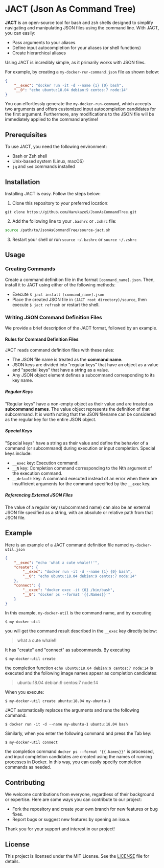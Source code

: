 # JACT (Json As Command Tree)

**JACT** is an open-source tool for bash and zsh shells designed to simplify navigating and manipulating JSON files using the command line. With JACT, you can easily:

- Pass arguments to your aliases
- Define input autocompletion for your aliases (or shell functions)
- Create hierarchical aliases

Using JACT is incredibly simple, as it primarily works with JSON files.

For example, by creating a `my-docker-run-command.json` file as shown below:

```my-docker-run-command.json
{
    "__exec": "docker run -it -d --name {1} {0} bash",
    "__0": "echo ubuntu:18.04 debian:9 centos:7 node:14"
}
```

You can effortlessly generate the `my-docker-run-command`, which accepts two arguments and offers customized input autocompletion candidates for the first argument. Furthermore, any modifications to the JSON file will be immediately applied to the command anytime!

## Prerequisites

To use JACT, you need the following environment:

- Bash or Zsh shell
- Unix-based system (Linux, macOS)
- `jq` and `sed` commands installed

## Installation

Installing JACT is easy. Follow the steps below:

1. Clone this repository to your preferred location:

```
git clone https://github.com/Harukaze9/JsonAsCommandTree.git
```

2. Add the following line to your `.bashrc` or `.zshrc` file:

```bash
source /path/to/JsonAsCommandTree/source-jact.sh
```

3. Restart your shell or run `source ~/.bashrc` or `source ~/.zshrc`

## Usage
### Creating Commands
Create a command definition file in the format `[command_name].json`. Then, install it to JACT using either of the following methods:

- Execute `$ jact install [command_name].json`
- Place the created JSON file in `(JACT root directory)/source`, then execute `$ jact refresh` or restart the shell.

### Writing JSON Command Definition Files
We provide a brief description of the JACT format, followed by an example.

#### Rules for Command Definition Files
JACT reads command definition files with these rules:

- The JSON file name is treated as the **command name**.
- JSON keys are divided into "regular keys" that have an object as a value and "special keys" that have a string as a value.
- Any JSON object element defines a subcommand corresponding to its key name.

##### Regular Keys
"Regular keys" have a non-empty object as their value and are treated as **subcommand names**. The value object represents the definition of that subcommand.
It is worth noting that the JSON filename can be considered as the regular key for the entire JSON object.

##### Special Keys
"Special keys" have a string as their value and define the behavior of a command (or subcommand) during execution or input completion. Special keys include:

- `__exec` key: Execution command.
- `__N` key: Completion command corresponding to the Nth argument of the execution command.
- `__default` key: A command executed instead of an error when there are insufficient arguments for the command specified by the `__exec` key.

##### Referencing External JSON Files
The value of a regular key (subcommand name) can also be an external JSON file specified as a string, with an absolute or relative path from that JSON file.

## Example
Here is an example of a JACT command definition file named `my-docker-util.json`

```my-docker-util.json
{
    "__exec": "echo 'what a cute whale!!'",
    "create": {
        "__exec": "docker run -it -d --name {1} {0} bash",
        "__0": "echo ubuntu:18.04 debian:9 centos:7 node:14"
    },
    "connect": {
        "__exec": "docker exec -it {0} /bin/bash",
        "__0": "docker ps --format '{{.Names}}'"
    }
}
```

In this example,
`my-docker-util` is the command name, and by executing

```
$ my-docker-util
```

you will get the command result described in the `__exec` key directly below:
> what a cute whale!!

It has "create" and "connect" as subcommands. By executing

```
$ my-docker-util create
```

the completion function `echo ubuntu:18.04 debian:9 centos:7 node:14` is executed and the following image names appear as completion candidates:

> ubuntu:18.04 debian:9 centos:7 node:14

When you execute:

```
$ my-docker-util create ubuntu:18.04 my-ubuntu-1
```

JACT automatically replaces the arguments and runs the following command:

```
$ docker run -it -d --name my-ubuntu-1 ubuntu:18.04 bash
```

Similarly, when you enter the following command and press the Tab key:

```
$ my-docker-util connect
```

the completion command `docker ps --format '{{.Names}}'` is processed, and input completion candidates are created using the names of running processes in Docker. In this way, you can easily specify completion commands as needed.

## Contributing

We welcome contributions from everyone, regardless of their background or expertise. Here are some ways you can contribute to our project:

- Fork the repository and create your own branch for new features or bug fixes.
- Report bugs or suggest new features by opening an issue.

Thank you for your support and interest in our project!

## License

This project is licensed under the MIT License. See the [LICENSE](LICENSE) file for details.